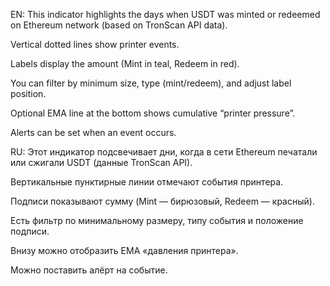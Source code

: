 EN:
This indicator highlights the days when USDT was minted or redeemed on Ethereum network (based on TronScan API data).

Vertical dotted lines show printer events.

Labels display the amount (Mint in teal, Redeem in red).

You can filter by minimum size, type (mint/redeem), and adjust label position.

Optional EMA line at the bottom shows cumulative “printer pressure”.

Alerts can be set when an event occurs.

RU:
Этот индикатор подсвечивает дни, когда в сети Ethereum печатали или сжигали USDT (данные TronScan API).

Вертикальные пунктирные линии отмечают события принтера.

Подписи показывают сумму (Mint — бирюзовый, Redeem — красный).

Есть фильтр по минимальному размеру, типу события и положение подписи.

Внизу можно отобразить EMA «давления принтера».

Можно поставить алёрт на событие.
